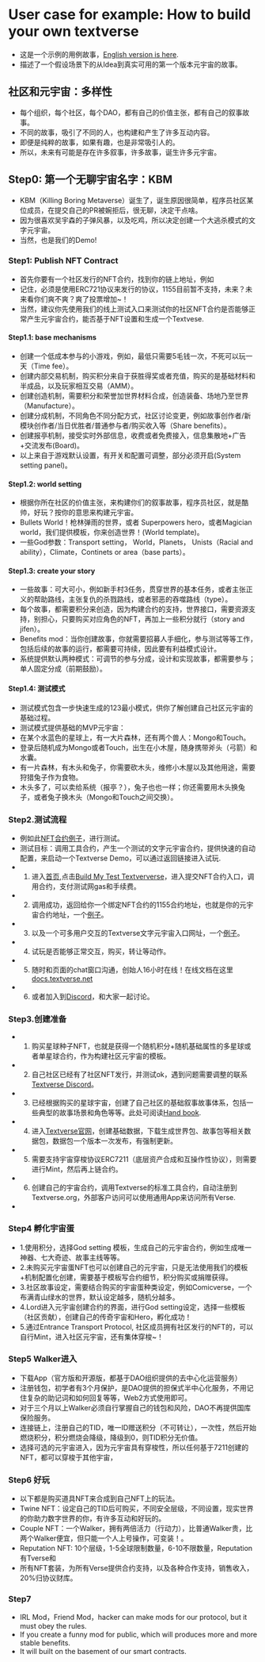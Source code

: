 # User case for example: How to build your own textverse
+ 这是一个示例的用例故事，[English version is here](how-to-build-your-own-textverse-En.md).
+ 描述了一个假设场景下的从Idea到真实可用的第一个版本元宇宙的故事。

## 社区和元宇宙：多样性
+ 每个组织，每个社区，每个DAO，都有自己的价值主张，都有自己的叙事故事。
+ 不同的故事，吸引了不同的人，也构建和产生了许多互动内容。
+ 即便是纯粹的故事，如果有趣，也是非常吸引人的。
+ 所以，未来有可能是存在许多叙事，许多故事，诞生许多元宇宙。

## Step0: 第一个无聊宇宙名字：KBM
+ KBM（Killing Boring Metaverse）诞生了，诞生原因很简单，程序员社区某位成员，在提交自己的PR被婉拒后，很无聊，决定干点啥。
+ 因为很喜欢吴宇森的子弹风暴，以及吃鸡，所以决定创建一个大逃杀模式的文字元宇宙。
+ 当然，也是我们的Demo!

### Step1: Publish NFT Contract
+ 首先你要有一个社区发行的NFT合约，找到你的链上地址，例如 []()
+ 记住，必须是使用ERC721协议来发行的协议，1155目前暂不支持，未来？未来看你们爽不爽？爽了投票增加~！
+ 当然，建议你先使用我们的线上测试入口来测试你的社区NFT合约是否能够正常产生元宇宙合约，能否基于NFT设置和生成一个Textvese.
#### Step1.1: base mechanisms
+ 创建一个低成本参与的小游戏，例如，最低只需要5毛钱一次，不死可以玩一天（Time fee）。
+ 创建内部交易机制，购买积分来自于获胜得奖或者充值，购买的是基础材料和半成品，以及玩家相互交易（AMM）。
+ 创建创造机制，需要积分和荣誉加世界材料合成，创造装备、场地乃至世界（Manufacture）。
+ 创建分成机制，不同角色不同分配方式，社区讨论变更，例如故事创作者/新模块创作者/当日优胜者/普通参与者/购买收入等（Share benefits）。
+ 创建报亭机制，接受实时外部信息，收费或者免费接入，信息集散地+广告+交流发布(Board)。
+ 以上来自于游戏默认设置，有开关和配置可调整，部分必须开启(System setting panel)。
#### Step1.2: world setting
+ 根据你所在社区的价值主张，来构建你们的叙事故事，程序员社区，就是酷帅，好玩？按你的意思来构建元宇宙。
+ Bullets World！枪林弹雨的世界，或者 Superpowers hero，或者Magician world，我们提供模板，你来创造世界！(World template)。
+ 一些God参数：Transport setting， World，Planets， Unists（Racial and ability），Climate，Continets or area（base parts）。
#### Step1.3: create your story
+ 一些故事：可大可小，例如新手村3任务，贯穿世界的基本任务，或者主张正义的帮助路线，主张复仇的杀戮路线，或者邪恶的吞噬路线（type）。
+ 每个故事，都需要积分来创造，因为构建合约的支持，世界接口，需要资源支持，别担心，只要购买对应角色的NFT，再加上一些积分就行（story and jifen）。
+ Benefits mod：当你创建故事，你就需要招募人手细化，参与测试等等工作，包括后续的故事的运行，都需要可持续，因此要有利益模式设计。
+ 系统提供默认两种模式：可调节的参与分成，设计和实现故事，都需要参与；单人固定分成（前期鼓励）。
#### Step1.4: 测试模式
+ 测试模式包含一步快速生成的123最小模式，供你了解创建自己社区元宇宙的基础过程。
+ 测试模式提供基础的MVP元宇宙：
+ 在某个水蓝色的星球上，有一大片森林，还有两个兽人：Mongo和Touch。
+ 登录后随机成为Mongo或者Touch，出生在小木屋，随身携带斧头（弓箭）和水囊。
+ 有一片森林，有木头和兔子，你需要砍木头，维修小木屋以及其他用途，需要狩猎兔子作为食物。
+ 木头多了，可以卖给系统（报亭？），兔子也也一样；你还需要用木头换兔子，或者兔子换木头（Mongo和Touch之间交换）。


### Step2.测试流程
+ 例如此[NFT合约例子]()，进行测试。
+ 测试目标：调用工具合约，产生一个测试的文字元宇宙合约，提供快速的自动配置，来启动一个Textverse Demo，可以通过返回链接进入试玩.
+ 1. 进入[首页](),点击[Build My Test Textververse]()，进入提交NFT合约入口，调用合约，支付测试网gas和手续费。
+ 2. 调用成功，返回给你一个绑定NFT合约的1155合约地址，也就是你的元宇宙合约地址，一个[例子]()。
+ 3. 以及一个可多用户交互的Textverse文字元宇宙入口网址，一个[例子]()。
+ 4. 试玩是否能够正常交互，购买，转让等动作。
+ 5. 随时和页面的chat窗口沟通，创始人16小时在线！在线文档在这里[docs.textverse.net]()
+ 6. 或者加入到[Discord](https://discord.gg/BSqnVqZTgs)，和大家一起讨论。

### Step3.创建准备
+ 1. 购买星球种子NFT，也就是获得一个随机积分+随机基础属性的多星球或者单星球合约，作为构建社区元宇宙的模板。
+ 2. 自己社区已经有了社区NFT发行，并测试ok，遇到问题需要调整的联系[Textverse Discord]()。
+ 3. 已经根据购买的星球宇宙，创建了自己社区的基础叙事故事体系，包括一些典型的故事场景和角色等等。此处可阅读[Hand book]().
+ 4. 进入[Textverse官网]()，创建基础数据，下载生成世界包、故事包等相关数据包，数据包一个版本一次发布，有强制更新。
+ 5. 需要支持宇宙穿梭协议ERC7211（底层资产合成和互操作性协议），则需要进行Mint，然后再上链合约。
+ 6. 创建自己的宇宙合约，调用Textverse的标准工具合约，自动注册到Textverse.org，外部客户访问可以使用通用App来访问所有Verse.
+ 
### Step4 孵化宇宙蛋
+ 1.使用积分，选择God setting 模板，生成自己的元宇宙合约，例如生成唯一神器、七大奇迹、故事主线等等。
+ 2.未购买元宇宙蛋NFT也可以创建自己的元宇宙，只是无法使用我们的模板+机制配置化创建，需要基于模板写合约细节，积分购买或捐赠获得。
+ 3.社区故事设定，需要结合购买的宇宙蛋种类设定，例如Comicverse，一个布满青山绿水的世界，默认设定越多，随机分越多。
+ 4.Lord进入元宇宙创建合约的界面，进行God setting设定，选择一些模板（社区贡献），创建自己的传奇宇宙和Hero，孵化成功！
+ 5.通过Entrance Transport Protocol, 社区成员拥有社区发行的NFT的，可以自行Mint，进入社区元宇宙，还有集体穿梭~！
### 
### Step5 Walker进入
+ 下载App（官方版和开源版，都基于DAO组织提供的去中心化运营服务）
+ 注册钱包，初学者有3个月保护，是DAO提供的担保式半中心化服务，不用记住复杂的助记词和如何回复等等，Web2方式使用即可。
+ 对于三个月以上Walker必须自行掌握自己的钱包和风险，DAO不再提供国库保险服务。
+ 连接链上，注册自己的TID，唯一ID赠送积分（不可转让），一次性，然后开始燃烧积分，积分燃烧会降级，降级到0，则TID积分无价值。
+ 选择可选的元宇宙进入，因为元宇宙具有穿梭性，所以任何基于7211创建的NFT，都可以穿梭于其他宇宙，
### Step6 好玩
+ 以下都是购买道具NFT来合成到自己NFT上的玩法。
+ Twine NFT：设定自己的TID后可购买，不同安全层级，不同设置，现实世界的你助力数字世界的你，有许多互动和好玩的。
+ Couple NFT：一个Walker，拥有两倍活力（行动力），比普通Walker贵，比两个Walker便宜，但只能一个人上号操作，可变装！。
+ Reputation NFT: 10个层级，1-5全球限制数量，6-10不限数量，Reputation有Tverse和
+ 所有NFT套装，为所有Verse提供合约支持，以及各种合作支持，销售收入，20%归协议财库。

### Step7
+ IRL Mod，Friend Mod，hacker can make mods for our protocol, but it must obey the rules.
+ If you create a funny mod for public, which will produces more and more stable benefits.
+ It will built on the basement of our smart contracts.